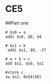  CE5
===========

##Part one
``` 
# $s0 = a 
addi $s0, $0, 44  

# $s1 = b
 addi $s1, $0, -37 

# a + b = c
add $s2, $s0, $s1 

#store c
sw $s2, 0x54($0)    
```
